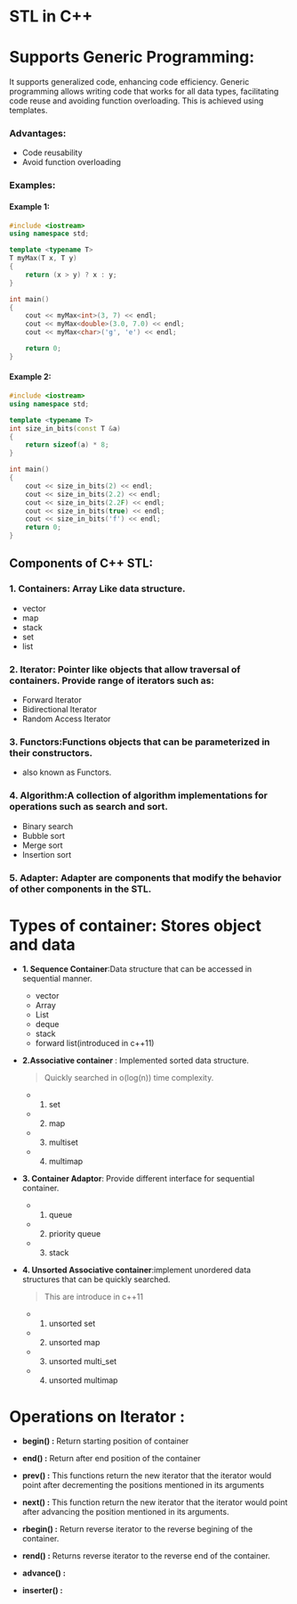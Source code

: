 # STL in C++

# Supports Generic Programming:

It supports generalized code, enhancing code efficiency. Generic programming allows writing code that works for all data types, facilitating code reuse and avoiding function overloading. This is achieved using templates.

### Advantages:

- Code reusability
- Avoid function overloading

### Examples:

#### Example 1:

```cpp
#include <iostream>
using namespace std;

template <typename T>
T myMax(T x, T y)
{
	return (x > y) ? x : y;
}

int main()
{
	cout << myMax<int>(3, 7) << endl;
	cout << myMax<double>(3.0, 7.0) << endl;
	cout << myMax<char>('g', 'e') << endl;

	return 0;
}

```

#### Example 2:

```cpp
#include <iostream>
using namespace std;

template <typename T>
int size_in_bits(const T &a)
{
    return sizeof(a) * 8;
}

int main()
{
    cout << size_in_bits(2) << endl;
    cout << size_in_bits(2.2) << endl;
    cout << size_in_bits(2.2F) << endl;
    cout << size_in_bits(true) << endl;
    cout << size_in_bits('f') << endl;
    return 0;
}
```

## Components of C++ STL:

### 1. Containers: Array Like data structure.

- vector
- map
- stack
- set
- list

### 2. Iterator: Pointer like objects that allow traversal of containers. Provide range of iterators such as:

- Forward Iterator
- Bidirectional Iterator
- Random Access Iterator

### 3. Functors:Functions objects that can be parameterized in their constructors.

- also known as Functors.

### 4. Algorithm:A collection of algorithm implementations for operations such as search and sort.

- Binary search
- Bubble sort
- Merge sort
- Insertion sort

### 5. Adapter: Adapter are components that modify the behavior of other components in the STL.

# Types of container: Stores object and data

- **1. Sequence Container**:Data structure that can be accessed in sequential manner.

  - vector
  - Array
  - List
  - deque
  - stack
  - forward list(introduced in c++11)

- **2.Associative container** : Implemented sorted data structure.

  > Quickly searched in o(log(n)) time complexity.

  - 1. set
  - 2. map
  - 3. multiset
  - 4. multimap

- **3. Container Adaptor**: Provide different interface for sequential container.

  - 1.  queue
  - 2.  priority queue
  - 3.  stack

- **4. Unsorted Associative container**:implement unordered data structures that can be quickly searched.

  > This are introduce in c++11

  - 1.  unsorted set
  - 2.  unsorted map
  - 3.  unsorted multi_set
  - 4. unsorted multimap

# **Operations on Iterator :**

- **begin() :** Return starting position of container
- **end() :** Return after end position of the container

- **prev() :** This functions return the new iterator that the iterator would point after decrementing the positions mentioned in its arguments

- **next() :** This function return the new iterator that the iterator would point after advancing the position mentioned in its arguments.

- **rbegin() :** Return reverse iterator to the reverse begining of the container.
- **rend() :** Returns reverse iterator to the reverse end of the container.

- **advance() :**
- **inserter() :**
